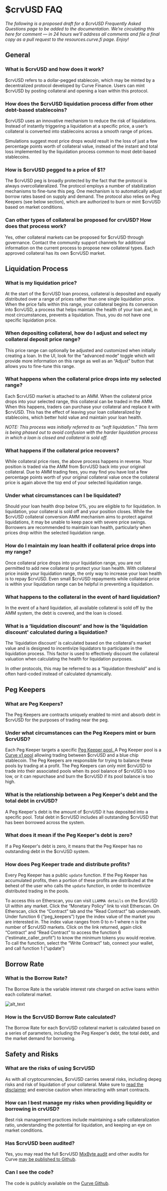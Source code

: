 # $crvUSD FAQ

_The following is a proposed draft for a $crvUSD Frequently Asked Questions page to be added to the documentation. We’re circulating this here for comment — in 24 hours we’ll address all comments and file a final copy as a pull request to the resources.curve.fi page. Enjoy!_

## **General**

### **What is $crvUSD and how does it work?**

$crvUSD refers to a dollar-pegged stablecoin, which may be minted by a decentralized protocol developed by Curve Finance. Users can mint $crvUSD by posting collateral and opening a loan within this protocol.


### **How does the $crvUSD liquidation process differ from other debt-based stablecoins?**

$crvUSD uses an innovative mechanism to reduce the risk of liquidations. Instead of instantly triggering a liquidation at a specific price, a user’s collateral is converted into stablecoins across a smooth range of prices.

Simulations suggest most price drops would result in the loss of just a few percentage points worth of collateral value, instead of the instant and total loss implemented by the liquidation process common to most debt-based stablecoins.

### **How is $crvUSD pegged to a price of $1?**

The $crvUSD peg is broadly protected by the fact that the protocol is always overcollateralized.  The protocol employs a number of stabilization mechanisms to fine-tune this peg.  One mechanism is to automatically adjust borrow rates based on supply and demand.  The protocol also relies on Peg Keepers (see below section), which are authorized to burn or mint $crvUSD based on market conditions. 


### **Can other types of collateral be proposed for crvUSD? How does that process work?**

Yes, other collateral markets can be proposed for $crvUSD through governance. Contact the community support channels for additional information on the current process to propose new collateral types.  Each approved collateral has its own $crvUSD market.


## **Liquidation Process**


### **What is my liquidation price?**

At the start of the $crvUSD loan process, collateral is deposited and equally distributed over a range of prices rather than one single liquidation price. When the price falls within this range, your collateral begins its conversion into $crvUSD, a process that helps maintain the health of your loan and, in most circumstances, prevents a liquidation. Thus, you do not have one specific liquidation price.


### **When depositing collateral, how do I adjust and select my collateral deposit price range?**

This price range can optionally be adjusted and customized when initially creating a loan. In the UI, look for the “advanced mode” toggle which will provide more information on this range as well as an “Adjust” button that allows you to fine-tune this range.


### **What happens when the collateral price drops into my selected range?**

Each $crvUSD market is attached to an AMM. When the collateral price drops into your  selected range, this collateral can be traded in the AMM. When this happens, traders can purchase your collateral and replace it with $crvUSD. This has the effect of leaving your loan collateralized by stablecoins, which better hold value and maintain your loan health.

_NOTE: This process was initially referred to as “soft liquidation.” This term is being phased out to avoid confusion with the harder liquidation process in which a loan is closed and collateral is sold off._


### **What happens if the collateral price recovers?**

While collateral price rises, the above process happens in reverse. Your position is traded via the AMM from $crvUSD back into your original collateral. Due to AMM trading fees, you may find you have lost a few percentage points worth of your original collateral value once the collateral price is again above the top end of your selected liquidation range.


### **Under what circumstances can I be liquidated?**

Should your loan health drop below 0%, you are eligible to for liquidation.  In liquidation, your collateral is sold off and your position closes. While the $crvUSD collateral conversion AMM mechanism aims to protect against liquidations, it may be unable to keep pace with severe price swings. Borrowers are recommended to maintain loan health, particularly when prices drop within the selected liquidation range.


### **How do I maintain my loan health if collateral price drops into my range?**

Once collateral price drops into your liquidation range, you are not permitted to add new collateral to protect your loan health. With collateral price inside your liquidation range, the only way to increase your loan health is to repay $crvUSD. Even small $crvUSD repayments while collateral price is within your liquidation range can be helpful in preventing a liquidation.


### **What happens to the collateral in the event of hard liquidation?**

In the event of a hard liquidation, all available collateral is sold off by the AMM system, the debt is covered, and the loan is closed.


### **What is a ‘liquidation discount’ and how is the 'liquidation discount' calculated during a liquidation?**

The 'liquidation discount' is calculated based on the collateral's market value and is designed to incentivize liquidators to participate in the liquidation process. This factor is used to effectively discount the collateral valuation when calculating the health for liquidation purposes.

In other protocols, this may be referred to as a “liquidation threshold” and is often hard-coded instead of calculated dynamically.


## **Peg Keepers**


### **What are Peg Keepers?**

The Peg Keepers are contracts uniquely enabled to mint and absorb debt in $crvUSD for the purposes of trading near the peg.


### **Under what circumstances can the Peg Keepers mint or burn $crvUSD?**

Each Peg Keeper targets a specific [Peg Keeper pool](https://curve.fi/#/ethereum/pools?filter=crvusd)<span style="text-decoration:underline;">. </span>A Peg Keeper pool is a [Curve v1 pool](https://resources.curve.fi/base-features/understanding-curve) allowing trading between $crvUSD and a blue chip stablecoin. The Peg Keepers are responsible for trying to balance these pools by trading at a profit. The Peg Keepers can only mint $crvUSD to trade into their associated pools when its pool balance of $crvUSD is too low, or it can repurchase and burn the $crvUSD if its pool balance is too high.


### **What is the relationship between a Peg Keeper's debt and the total debt in crvUSD?**

A Peg Keeper's debt is the amount of $crvUSD it has deposited into a specific pool. Total debt in $crvUSD includes all outstanding $crvUSD that has been borrowed across the system.


### **What does it mean if the Peg Keeper's debt is zero?**

If a Peg Keeper's debt is zero, it means that the Peg Keeper has no outstanding debt in the $crvUSD system.


### **How does Peg Keeper trade and distribute profits?**

Every Peg Keeper has a public `update` function. If the Peg Keeper has accumulated profits, then a portion of these profits are distributed at the behest of the user who calls the `update` function, in order to incentivize distributed trading in the pools. 

To access this on Etherscan, you can visit `LLAMMA details` on the $crvUSD UI within any market.  Click the “Monetary Policy” link to visit Etherscan.  On Etherscan, click the “Contract” tab and the “Read Contract” tab underneath.  Under function 6 (“peg_keepers”) type the index value of the market you are interested in. The index value ranges from 0 to n-1 where n is the number of $crvUSD markets.  Click on the link returned, again click “Contract” and “Read Contract” to access the function 6 (“estimate_caller_profit”) to know the minimum tokens you would receive.  To call the function, select the “Write Contract” tab, connect your wallet, and call function 1 (“update”)


## **Borrow Rate**


### **What is the Borrow Rate?**

The Borrow Rate is the variable interest rate charged on active loans within each collateral market.


![alt_text](images/image1.png "image_tooltip")


### **How is the $crvUSD Borrow Rate calculated?**

The Borrow Rate for each $crvUSD collateral market is calculated based on a series of parameters, including the Peg Keeper's debt, the total debt, and the market demand for borrowing.


## **Safety and Risks**


### **What are the risks of using $crvUSD**

As with all cryptocurrencies, $crvUSD carries several risks, including depeg risks and risk of liquidation of your collateral. Make sure to [read the disclaimer](https://crvusd.curve.fi/#/ethereum/risk-disclaimer) and exercise caution when interacting with smart contracts.


### **How can I best manage my risks when providing liquidity or borrowing in crvUSD?**

Best risk management practices include maintaining a safe collateralization ratio, understanding the potential for liquidation, and keeping an eye on market conditions.


### **Has $crvUSD been audited?**

Yes, you may read the full $crvUSD [MixByte audit](https://github.com/mixbytes/audits_public/tree/master/Curve%20Finance/Curve%20Stablecoin%20(crvUSD)) and other audits for Curve [may be published to Github](https://github.com/curvefi/security-incident-reports/tree/main/audits).


### **Can I see the code?**

The code is publicly available on the [Curve Github](https://github.com/curvefi/curve-stablecoin).
